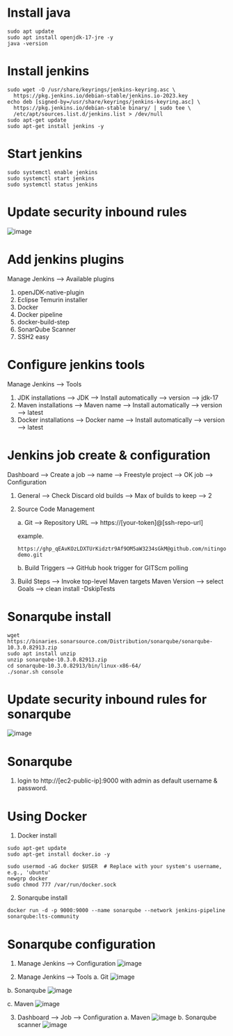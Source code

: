 # Install java
```
sudo apt update
sudo apt install openjdk-17-jre -y
java -version
```
# Install jenkins
```
sudo wget -O /usr/share/keyrings/jenkins-keyring.asc \
  https://pkg.jenkins.io/debian-stable/jenkins.io-2023.key
echo deb [signed-by=/usr/share/keyrings/jenkins-keyring.asc] \
  https://pkg.jenkins.io/debian-stable binary/ | sudo tee \
  /etc/apt/sources.list.d/jenkins.list > /dev/null
sudo apt-get update
sudo apt-get install jenkins -y
```
# Start jenkins
```
sudo systemctl enable jenkins
sudo systemctl start jenkins
sudo systemctl status jenkins
```
# Update security inbound rules

![image](https://github.com/nitingorte/docker-demo/assets/92674727/e02617bd-e4e3-4b85-b193-6be759a423c1)

# Add jenkins plugins

Manage Jenkins --> Available plugins
1. openJDK-native-plugin
2. Eclipse Temurin installer
3. Docker
4. Docker pipeline
5. docker-build-step
6. SonarQube Scanner
7. SSH2 easy

# Configure jenkins tools

Manage Jenkins --> Tools

1. JDK installations --> JDK --> Install automatically --> version --> jdk-17
2. Maven installations --> Maven name --> Install automatically --> version --> latest
3. Docker installations --> Docker name --> Install automatically --> version --> latest

# Jenkins job create & configuration

Dashboard --> Create a job --> name --> Freestyle project --> OK
job --> Configuration 
1. General --> Check Discard old builds --> Max of builds to keep --> 2
2. Source Code Management
   
   a. Git --> Repository URL --> https://[your-token]@[ssh-repo-url] 

   example.
   ```
   https://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@github.com/nitingorte/docker-demo.git
   ```
   b. Build Triggers --> GitHub hook trigger for GITScm polling
4. Build Steps --> Invoke top-level Maven targets
  Maven Version --> select
  Goals --> clean install -DskipTests

# Sonarqube install
```
wget https://binaries.sonarsource.com/Distribution/sonarqube/sonarqube-10.3.0.82913.zip
sudo apt install unzip
unzip sonarqube-10.3.0.82913.zip
cd sonarqube-10.3.0.82913/bin/linux-x86-64/
./sonar.sh console
```
# Update security inbound rules for sonarqube
![image](https://github.com/nitingorte/docker-demo/assets/92674727/46ddbae1-9a51-4433-8f7f-a745d3d9c4b9)

# Sonarqube 
1. login to http://[ec2-public-ip]:9000 with admin as default username & password.

# Using Docker
1. Docker install
```
sudo apt-get update
sudo apt-get install docker.io -y
```
```
sudo usermod -aG docker $USER  # Replace with your system's username, e.g., 'ubuntu'
newgrp docker
sudo chmod 777 /var/run/docker.sock
```
2. Sonarqube install
```
docker run -d -p 9000:9000 --name sonarqube --network jenkins-pipeline sonarqube:lts-community
```
# Sonarqube configuration
1. Manage Jenkins --> Configuration
![image](https://github.com/nitingorte/docker-demo/assets/92674727/fa38e9f0-444b-481d-9f21-33c3b88d2705)

2. Manage Jenkins --> Tools
  a. Git
    ![image](https://github.com/nitingorte/docker-demo/assets/92674727/b5b3fcb1-caeb-4f49-b8da-25ddeac1b019)

  b. Sonarqube 
    ![image](https://github.com/nitingorte/docker-demo/assets/92674727/7531570d-0a20-4412-ad4b-89d08a3d215e)

  c. Maven
    ![image](https://github.com/nitingorte/docker-demo/assets/92674727/bd50f1e3-7af2-48ff-a8b3-57f73ac8d49b)

3. Dashboard --> Job --> Configuration
  a. Maven
      ![image](https://github.com/nitingorte/docker-demo/assets/92674727/2a0464c5-1bef-41c7-ade0-ac8d47b951bb)
  b. Sonarqube scanner
     ![image](https://github.com/nitingorte/docker-demo/assets/92674727/47723822-c5e6-448c-aea1-5dc7f653bf7d)
 









